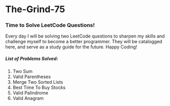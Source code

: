 # The-Grind-75

### Time to Solve LeetCode Questions! 

Every day I will be solving two LeetCode questions to sharpen my skills and challenge myself to become a better programmer. They will be catalogged here, and serve as a study guide for the future. Happy Coding! 

##### List of Problems Solved:
1. Two Sum
2. Valid Parentheses
3. Merge Two Sorted Lists
4. Best Time To Buy Stocks
5. Valid Palindrome
6. Valid Anagram
